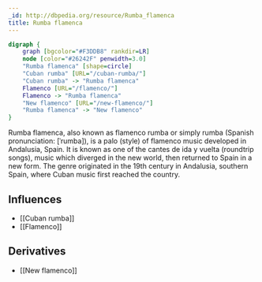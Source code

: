 ```yaml
---
_id: http://dbpedia.org/resource/Rumba_flamenca
title: Rumba flamenca
---
```


```dot
digraph {
	graph [bgcolor="#F3DDB8" rankdir=LR]
	node [color="#26242F" penwidth=3.0]
	"Rumba flamenca" [shape=circle]
	"Cuban rumba" [URL="/cuban-rumba/"]
	"Cuban rumba" -> "Rumba flamenca"
	Flamenco [URL="/flamenco/"]
	Flamenco -> "Rumba flamenca"
	"New flamenco" [URL="/new-flamenco/"]
	"Rumba flamenca" -> "New flamenco"
}
```

Rumba flamenca, also known as flamenco rumba or simply rumba (Spanish pronunciation: [ˈrumba]), is a palo (style) of flamenco music developed in Andalusia, Spain. It is known as one of the cantes de ida y vuelta (roundtrip songs), music which diverged in the new world, then returned to Spain in a new form. The genre originated in the 19th century in Andalusia, southern Spain, where Cuban music first reached the country.

## Influences

- [[Cuban rumba]]
- [[Flamenco]]

## Derivatives

- [[New flamenco]]
